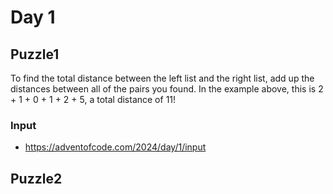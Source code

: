 # Day 1

## Puzzle1
To find the total distance between the left list and the right list, add up the distances between all of the pairs you found. In the example above, this is 2 + 1 + 0 + 1 + 2 + 5, a total distance of 11!

### Input
* https://adventofcode.com/2024/day/1/input


## Puzzle2
